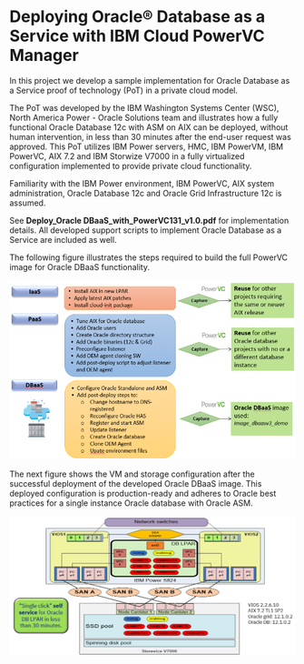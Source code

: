 # Deploying Oracle® Database as a Service with IBM Cloud PowerVC Manager

In this project we develop a sample implementation for Oracle Database as a Service proof of technology (PoT) in a private cloud model.

The PoT was developed by the IBM Washington Systems Center (WSC), North America Power - Oracle Solutions team and illustrates how a fully functional Oracle Database 12c with ASM on AIX can be deployed, without human intervention, in less than 30 minutes after the end-user request was approved.
This PoT utilizes IBM Power servers, HMC, IBM PowerVM, IBM PowerVC, AIX 7.2 and IBM Storwize V7000 in a fully virtualized configuration implemented to provide private cloud functionality.

Familiarity with the IBM Power environment, IBM PowerVC, AIX system administration, Oracle Database 12c and Oracle Grid Infrastructure 12c is assumed.

See __Deploy_Oracle DBaaS_with_PowerVC131_v1.0.pdf__ for implementation details. All developed support scripts to implement Oracle Database as a Service are included as well.

The following figure illustrates the steps required to build the full PowerVC image for Oracle DBaaS functionality.

![Image Development steps](./docs/image-create-overview.png)

The next figure shows the VM and storage configuration after the successful deployment of the developed Oracle DBaaS image. This deployed configuration is production-ready and adheres to Oracle best practices for a single instance Oracle database with Oracle ASM.

![Image Development steps](./docs/VM-config-after-deploy.png)

